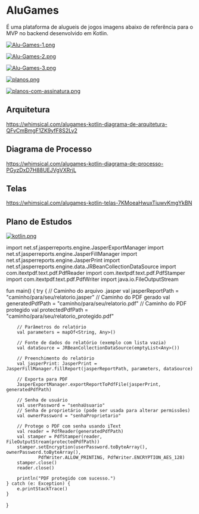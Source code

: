 # AluGames

É uma plataforma de alugueis de jogos imagens abaixo de referência para o MVP no backend desenvolvido em Kotlin.


[![Alu-Games-1.png](https://i.postimg.cc/pdr2xqFP/Alu-Games-1.png)](https://postimg.cc/DWVVPQ6N)

[![Alu-Games-2.png](https://i.postimg.cc/tRWxntrX/Alu-Games-2.png)](https://postimg.cc/3WrRPp56)

[![Alu-Games-3.png](https://i.postimg.cc/NFdY2zSJ/Alu-Games-3.png)](https://postimg.cc/QKKvR0X1)    

[![planos.png](https://i.postimg.cc/xdpPGQ2y/planos.png)](https://postimg.cc/5Hvv1Zj6)

[![planos-com-assinatura.png](https://i.postimg.cc/fRw76yWf/planos-com-assinatura.png)](https://postimg.cc/N5zrXgHK)


## Arquitetura

https://whimsical.com/alugames-kotlin-diagrama-de-arquitetura-QFvCmBmgF1ZK9yfF8S2Ly2

## Diagrama de Processo

https://whimsical.com/alugames-kotlin-diagrama-de-processo-PGyzDxD7H88UEJVgVXRrjL

## Telas

https://whimsical.com/alugames-kotlin-telas-7KMoeaHwuxTiuwvKmgYkBN

## Plano de Estudos

[![kotlin.png](https://i.postimg.cc/8k0BxZ8t/kotlin.png)](https://postimg.cc/YjQWWfCW)




import net.sf.jasperreports.engine.JasperExportManager
import net.sf.jasperreports.engine.JasperFillManager
import net.sf.jasperreports.engine.JasperPrint
import net.sf.jasperreports.engine.data.JRBeanCollectionDataSource
import com.itextpdf.text.pdf.PdfReader
import com.itextpdf.text.pdf.PdfStamper
import com.itextpdf.text.pdf.PdfWriter
import java.io.FileOutputStream

fun main() {
    try {
        // Caminho do arquivo .jasper
        val jasperReportPath = "caminho/para/seu/relatorio.jasper"
        // Caminho do PDF gerado
        val generatedPdfPath = "caminho/para/seu/relatorio.pdf"
        // Caminho do PDF protegido
        val protectedPdfPath = "caminho/para/seu/relatorio_protegido.pdf"
        
        // Parâmetros do relatório
        val parameters = mapOf<String, Any>()
        
        // Fonte de dados do relatório (exemplo com lista vazia)
        val dataSource = JRBeanCollectionDataSource(emptyList<Any>())
        
        // Preenchimento do relatório
        val jasperPrint: JasperPrint = JasperFillManager.fillReport(jasperReportPath, parameters, dataSource)
        
        // Exporta para PDF
        JasperExportManager.exportReportToPdfFile(jasperPrint, generatedPdfPath)
        
        // Senha de usuário
        val userPassword = "senhaUsuario"
        // Senha de proprietário (pode ser usada para alterar permissões)
        val ownerPassword = "senhaProprietario"
        
        // Protege o PDF com senha usando iText
        val reader = PdfReader(generatedPdfPath)
        val stamper = PdfStamper(reader, FileOutputStream(protectedPdfPath))
        stamper.setEncryption(userPassword.toByteArray(), ownerPassword.toByteArray(),
                PdfWriter.ALLOW_PRINTING, PdfWriter.ENCRYPTION_AES_128)
        stamper.close()
        reader.close()
        
        println("PDF protegido com sucesso.")
    } catch (e: Exception) {
        e.printStackTrace()
    }
}
